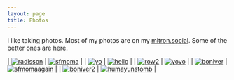 ```yaml
---
layout: page
title: Photos
---
```


I like taking photos. Most of my photos are on my [mitron.social](https://mitron.social/@iliekcomputers). Some of the better ones are here.

| [![radisson](/assets/photos/202003/7f48cb91005ab1d287cbf8af0a03317f.jpg)](/assets/photos/202003/7f48cb91005ab1d287cbf8af0a03317f.jpg) | [![sfmoma](/assets/photos/201908/034d063f1132a77e7fe66af3e9243088.jpg)](/assets/photos/201908/034d063f1132a77e7fe66af3e9243088.jpg) |
| [![yo](/assets/photos/202002/099ea5eea3b0853c1f956881a12876cb.jpg)](/assets/photos/202002/099ea5eea3b0853c1f956881a12876cb.jpg) | [![hello](/assets/photos/202003/30e4e085a5b38414b3c41834defc2fdb.jpg)](/assets/photos/202003/30e4e085a5b38414b3c41834defc2fdb.jpg) |
| [![row2](/assets/photos/201911/429f080fadf873278d798d7976d98d78.jpg)](/assets/photos/201911/429f080fadf873278d798d7976d98d78.jpg) | [![yoyo](/assets/photos/201911/4fa7f39089328fc0ab2eaee0210e662c.jpg)](/assets/photos/201911/4fa7f39089328fc0ab2eaee0210e662c.jpg) |
| [![boniver](/assets/photos/201909/c559f48d79fb228d1e2c451bc3df4684.jpg)](/assets/photos/201909/c559f48d79fb228d1e2c451bc3df4684.jpg) | [![sfmomaagain](/assets/photos/201908/92fea12d872f7f88f99e6162e02652d7.jpg)](/assets/photos/201908/92fea12d872f7f88f99e6162e02652d7.jpg) |
| [![boniver2](/assets/photos/201909/a1f22c2cd09e54236b0bc167759d558b.jpg)](/assets/photos/201909/a1f22c2cd09e54236b0bc167759d558b.jpg) | [![humayunstomb](/assets/photos/201905/f1de18c09301a9e361e537414dc2f258.jpg)](/assets/photos/201905/f1de18c09301a9e361e537414dc2f258.jpg) |
